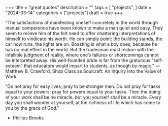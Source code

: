 +++
title = "great quotes"
description = ""
tags = [
    "projects",
]
date = "2024-03-14"
categories = ["projects"]
draft = true
+++


“The satisfactions of manifesting oneself concretely in the world through manual competence have been known to make a man quiet and easy. They seem to relieve him of the felt need to offer chattering interpretations of himself to vindicate his worth. He can simply point: the building stands, the car now runs, the lights are on. Boasting is what a boy does, because he has no real effect in the world. But the tradesman must reckon with the infallible judgment of reality, where one’s failures or shortcomings cannot be interpreted away. His well-founded pride is far from the gratuitous “self-esteem” that educators would impart to students, as though by magic.”
― Matthew B. Crawford, Shop Class as Soulcraft: An Inquiry Into the Value of Work


"Do not pray for easy lives; pray to be stronger men. Do not pray for tasks equal to your powers; pray for powers equal to your tasks. Then the doing of your work shall be no miracle, but you yourself shall be a miracle. Every day you shall wonder at yourself, at the richness of life which has come to you by the grace of God."
- Phillips Brooks
